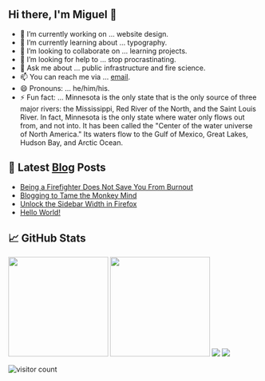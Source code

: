 ## Hi there, I'm Miguel 👋

- 🔭 I’m currently working on … website design.
- 🌱 I’m currently learning about … typography.
- 👯 I’m looking to collaborate on … learning projects.
- 🤔 I’m looking for help to … stop procrastinating.
- 💬 Ask me about … public infrastructure and fire science.
- 📫 You can reach me via … [email](mailto:little.iron1021@fastmail.com).
- 😄 Pronouns: …  he/him/his.
- ⚡ Fun fact: … Minnesota is the only state that is the only source of three major rivers: the Mississippi, Red River of the North, and the Saint Louis River. In fact, Minnesota is the only state where water only flows out from, and not into. It has been called the "Center of the water universe of North America." Its waters flow to the Gulf of Mexico, Great Lakes, Hudson Bay, and Arctic Ocean. 

## 📕 Latest [Blog](https://miguelpimentel.do/) Posts

<!-- BLOG-POST-LIST:START -->
- [Being a Firefighter Does Not Save You From Burnout](https://miguelpimentel.do/posts/on-burning-out/)
- [Blogging to Tame the Monkey Mind](https://miguelpimentel.do/posts/monkey-brain/)
- [Unlock the Sidebar Width in Firefox](https://miguelpimentel.do/posts/unlock-firefox-sidebar/)
- [Hello World!](https://miguelpimentel.do/posts/hello-world/)
<!-- BLOG-POST-LIST:END -->

## 📈 GitHub Stats

<img height=200 src="https://github-readme-stats-datastring.vercel.app/api/top-langs/?username=semanticdata&layout=compact&theme=material-palenight&exclude_repo=love2d-tutorial-scrolling-shooter,love2d-tutorial-platformer" />
<img height=200 src="https://github-readme-stats.vercel.app/api?username=semanticdata&hide=stars&show_icons=true&theme=material-palenight&hide_rank=true" />
<img src="https://streak-stats.demolab.com?user=semanticdata&theme=material-palenight&mode=weekly&exclude_days=Sun%2CSat&hide_longest_streak=true&border_radius=8" />
<img src="https://github-readme-activity-graph.vercel.app/graph?username=semanticdata&theme=material-palenight" />

![visitor count](https://hits.dwyl.com/semanticdata/semanticdata.svg?style=flat-square)
